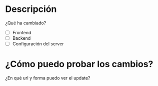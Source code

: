 # Descripción
¿Qué ha cambiado?
- [ ] Frontend
- [ ] Backend
- [ ] Configuración del server

# ¿Cómo puedo probar los cambios?
¿En qué url y forma puedo ver el update?
